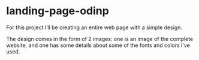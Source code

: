# landing-page-odinp

For this project I’ll be creating an entire web page with a simple design.

The design comes in the form of 2 images: one is an image of the complete website, and one has some details about some of the fonts and colors I’ve used.